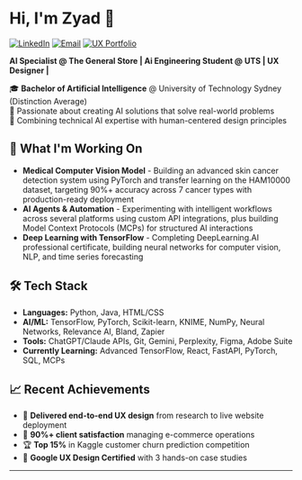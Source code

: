 # Hi, I'm Zyad 👋
[![LinkedIn](https://img.shields.io/badge/LinkedIn-0077B5?style=for-the-badge&logo=linkedin&logoColor=white)](https://linkedin.com/in/zyadkamalhamed/)
[![Email](https://img.shields.io/badge/Email-D14836?style=for-the-badge&logo=gmail&logoColor=white)](mailto:zyad2408@live.com.au)
[![UX Portfolio](https://img.shields.io/badge/Portfolio-FF5722?style=for-the-badge&logo=firefox&logoColor=white)](https://zyadkamalhamed.work)

**AI Specialist @ The General Store | Ai Engineering Student @ UTS | UX Designer |**

🎓 **Bachelor of Artificial Intelligence** @ University of Technology Sydney (Distinction Average)  
🔬 Passionate about creating AI solutions that solve real-world problems  
🎨 Combining technical AI expertise with human-centered design principles

## 🚀 What I'm Working On
- **Medical Computer Vision Model** - Building an advanced skin cancer detection system using PyTorch and transfer learning on the HAM10000 dataset, targeting 90%+ accuracy across 7 cancer types with production-ready deployment
- **AI Agents & Automation** - Experimenting with intelligent workflows across several platforms using custom API integrations, plus building Model Context Protocols (MCPs) for structured AI interactions
- **Deep Learning with TensorFlow** - Completing DeepLearning.AI professional certificate, building neural networks for computer vision, NLP, and time series forecasting

## 🛠️ Tech Stack
- **Languages:** Python, Java, HTML/CSS  
- **AI/ML:** TensorFlow, PyTorch, Scikit-learn, KNIME, NumPy, Neural Networks, Relevance AI, Bland, Zapier
- **Tools:** ChatGPT/Claude APIs, Git, Gemini, Perplexity, Figma, Adobe Suite
- **Currently Learning:** Advanced TensorFlow, React, FastAPI, PyTorch, SQL, MCPs

## 📈 Recent Achievements
- 🎨 **Delivered end-to-end UX design** from research to live website deployment
- 🎯 **90%+ client satisfaction** managing e-commerce operations
- 🏆 **Top 15%** in Kaggle customer churn prediction competition
- 📜 **Google UX Design Certified** with 3 hands-on case studies


---

